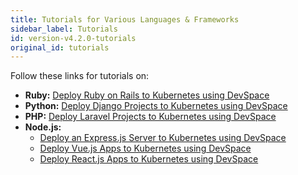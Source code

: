 ```yaml
---
title: Tutorials for Various Languages & Frameworks
sidebar_label: Tutorials
id: version-v4.2.0-tutorials
original_id: tutorials
---
```


Follow these links for tutorials on:
- **Ruby:** [Deploy Ruby on Rails to Kubernetes using DevSpace](https://devspace.cloud/blog/2019/10/21/deploy-ruby-on-rails-to-kubernetes)
- **Python:** [Deploy Django Projects to Kubernetes using DevSpace](https://devspace.cloud/blog/2019/10/18/deploy-django-to-kubernetes)
- **PHP:** [Deploy Laravel Projects to Kubernetes using DevSpace](https://devspace.cloud/blog/2019/10/16/deploy-laravel-to-kubernetes)
- **Node.js:**
  - [Deploy an Express.js Server to Kubernetes using DevSpace](https://devspace.cloud/blog/2019/10/15/deploy-express.js-server-to-kubernetes)
  - [Deploy Vue.js Apps to Kubernetes using DevSpace](https://devspace.cloud/blog/2019/09/30/deploy-vue-js-to-kubernetes)
  - [Deploy React.js Apps to Kubernetes using DevSpace](https://devspace.cloud/blog/2019/03/07/deploy-react-js-to-kubernetes)
